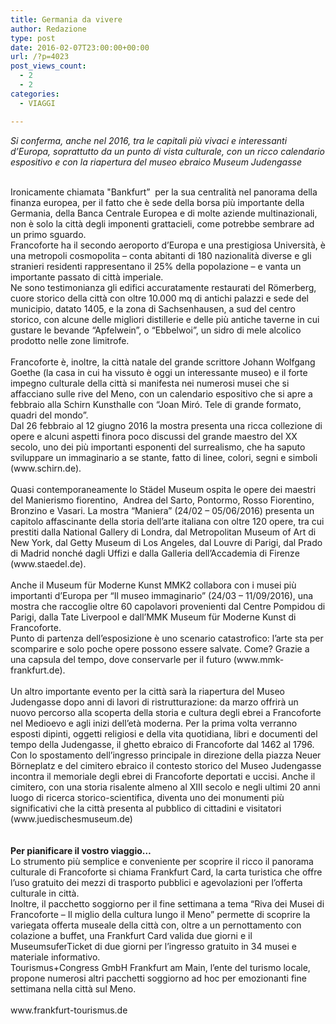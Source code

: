 ```yaml
---
title: Germania da vivere
author: Redazione
type: post
date: 2016-02-07T23:00:00+00:00
url: /?p=4023
post_views_count:
  - 2
  - 2
categories:
  - VIAGGI

---
```

_Si conferma, anche nel 2016, tra le capitali pi&ugrave; vivaci e interessanti d&rsquo;Europa, soprattutto da un punto di vista culturale, con un ricco calendario espositivo e con la riapertura del museo ebraico Museum Judengasse_

<div>
  &nbsp;
</div>

<div>
  Ironicamente chiamata "Bankfurt&rdquo; &nbsp;per la sua centralit&agrave; nel panorama della finanza europea, per il fatto che &egrave; sede della borsa pi&ugrave; importante della Germania, della Banca Centrale Europea e di molte aziende multinazionali, non &egrave; solo la citt&agrave; degli imponenti grattacieli, come potrebbe sembrare ad un primo sguardo.&nbsp;
</div>

<div>
  Francoforte ha il secondo aeroporto d&#8217;Europa e una prestigiosa Universit&agrave;, &egrave; una metropoli cosmopolita &#8211; conta abitanti di 180 nazionalit&agrave; diverse e gli stranieri residenti rappresentano il 25% della popolazione &#8211; e vanta un importante passato di citt&agrave; imperiale.
</div>

<div>
  Ne sono testimonianza gli edifici accuratamente restaurati del R&ouml;merberg, cuore storico della citt&agrave; con oltre 10.000 mq di antichi palazzi e sede del municipio, datato 1405, e la zona di Sachsenhausen, a sud del centro storico, con alcune delle migliori distillerie e delle pi&ugrave; antiche taverne in cui gustare le bevande &ldquo;Apfelwein&rdquo;, o &ldquo;Ebbelwoi&rdquo;, un sidro di mele alcolico prodotto nelle zone limitrofe. &nbsp;
</div>

<div>
  &nbsp;
</div>

<div>
  Francoforte &egrave;, inoltre, la citt&agrave; natale del grande scrittore Johann Wolfgang Goethe (la casa in cui ha vissuto &egrave; oggi un interessante museo) e il forte impegno culturale della citt&agrave; si manifesta nei numerosi musei che si affacciano sulle rive del Meno, con un calendario espositivo che si apre a febbraio alla Schirn Kunsthalle con &ldquo;Joan Mir&oacute;. Tele di grande formato, quadri del mondo&rdquo;.&nbsp;
</div>

<div>
  Dal 26 febbraio al 12 giugno 2016 la mostra presenta una ricca collezione di opere e alcuni aspetti finora poco discussi del grande maestro del XX secolo, uno dei pi&ugrave; importanti esponenti del surrealismo, che ha saputo sviluppare un immaginario a se stante, fatto di linee, colori, segni e simboli (www.schirn.de).&nbsp;
</div>

<div>
  &nbsp;
</div>

<div>
  Quasi contemporaneamente lo St&auml;del Museum ospita le opere dei maestri del Manierismo fiorentino, &nbsp;Andrea del Sarto, Pontormo, Rosso Fiorentino, Bronzino e Vasari. La mostra &ldquo;Maniera&rdquo; (24/02 &ndash; 05/06/2016) presenta un capitolo affascinante della storia dell&rsquo;arte italiana con oltre 120 opere, tra cui prestiti dalla National Gallery di Londra, dal Metropolitan Museum of Art di New York, dal Getty Museum di Los Angeles, dal Louvre di Parigi, dal Prado di Madrid nonch&eacute; dagli Uffizi e dalla Galleria dell&rsquo;Accademia di Firenze (www.staedel.de).&nbsp;
</div>

<div>
  &nbsp;
</div>

<div>
  Anche il Museum f&uuml;r Moderne Kunst MMK2 collabora con i musei pi&ugrave; importanti d&rsquo;Europa per &ldquo;Il museo immaginario&rdquo; (24/03 &ndash; 11/09/2016), una mostra che raccoglie oltre 60 capolavori provenienti dal Centre Pompidou di Parigi, dalla Tate Liverpool e dall&rsquo;MMK Museum f&uuml;r Moderne Kunst di Francoforte.&nbsp;
</div>

<div>
  Punto di partenza dell&rsquo;esposizione &egrave; uno scenario catastrofico: l&rsquo;arte sta per scomparire e solo poche opere possono essere salvate. Come? Grazie a una capsula del tempo, dove conservarle per il futuro (www.mmk-frankfurt.de).&nbsp;
</div>

<div>
  &nbsp;
</div>

<div>
  Un altro importante evento per la citt&agrave; sar&agrave; la riapertura del Museo Judengasse dopo anni di lavori di ristrutturazione: da marzo offrir&agrave; un nuovo percorso alla scoperta della storia e cultura degli ebrei a Francoforte nel Medioevo e agli inizi dell&rsquo;et&agrave; moderna. Per la prima volta verranno esposti dipinti, oggetti religiosi e della vita quotidiana, libri e documenti del tempo della Judengasse, il ghetto ebraico di Francoforte dal 1462 al 1796. Con lo spostamento dell&rsquo;ingresso principale in direzione della piazza Neuer B&ouml;rneplatz e del cimitero ebraico il contesto storico del Museo Judengasse incontra il memoriale degli ebrei di Francoforte deportati e uccisi. Anche il cimitero, con una storia risalente almeno al XIII secolo e negli ultimi 20 anni luogo di ricerca storico-scientifica, diventa uno dei monumenti pi&ugrave; significativi che la citt&agrave; presenta al pubblico di cittadini e visitatori (www.juedischesmuseum.de)&nbsp;
</div>

<div>
  &nbsp;
</div>

<div>
  &nbsp;
</div>

<div>
  <strong>Per pianificare il vostro viaggio&#8230;</strong>
</div>

<div>
  Lo strumento pi&ugrave; semplice e conveniente per scoprire il ricco il panorama culturale di Francoforte si chiama Frankfurt Card, la carta turistica che offre l&rsquo;uso gratuito dei mezzi di trasporto pubblici e agevolazioni per l&rsquo;offerta culturale in citt&agrave;.&nbsp;
</div>

<div>
  Inoltre, il pacchetto soggiorno per il fine settimana a tema &ldquo;Riva dei Musei di Francoforte &ndash; Il miglio della cultura lungo il Meno&rdquo; permette di scoprire la variegata offerta museale della citt&agrave; con, oltre a un pernottamento con colazione a buffet, una Frankfurt Card valida due giorni e il MuseumsuferTicket di due giorni per l&rsquo;ingresso gratuito in 34 musei e materiale informativo. &nbsp;
</div>

<div>
  Tourismus+Congress GmbH Frankfurt am Main, l&rsquo;ente del turismo locale, propone numerosi altri pacchetti soggiorno ad hoc per emozionanti fine settimana nella citt&agrave; sul Meno.
</div>

<div>
  &nbsp;
</div>

<div>
  www.frankfurt-tourismus.de
</div>

<div>
  &nbsp;
</div>

<div>
  &nbsp;
</div>